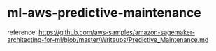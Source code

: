# ml-aws-predictive-maintenance
reference:
https://github.com/aws-samples/amazon-sagemaker-architecting-for-ml/blob/master/Writeups/Predictive_Maintenance.md

